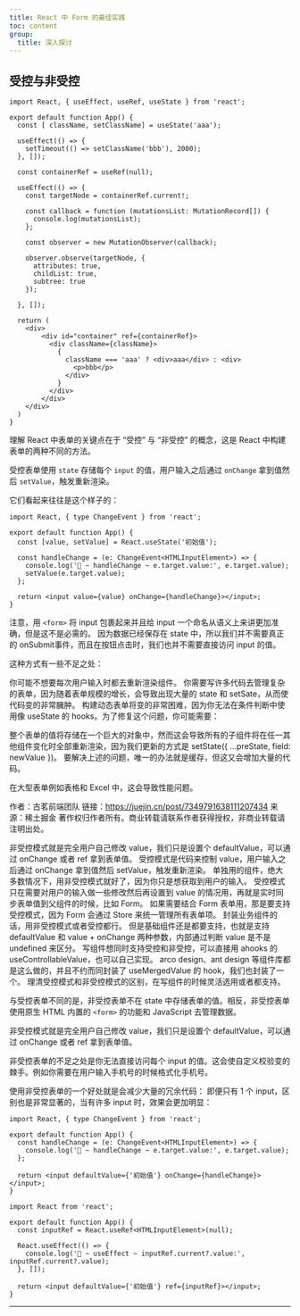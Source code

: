 ```yaml
---
title: React 中 Form 的最佳实践
toc: content
group:
  title: 深入探讨
---
```


## 受控与非受控

```tsx
import React, { useEffect, useRef, useState } from 'react';

export default function App() {
  const [ className, setClassName] = useState('aaa');

  useEffect(() => {
    setTimeout(() => setClassName('bbb'), 2000);
  }, []);

  const containerRef = useRef(null);

  useEffect(() => {
    const targetNode = containerRef.current!;
  
    const callback = function (mutationsList: MutationRecord[]) {
      console.log(mutationsList);
    };
    
    const observer = new MutationObserver(callback);
    
    observer.observe(targetNode, { 
      attributes: true, 
      childList: true, 
      subtree: true 
    });

  }, []);

  return (
    <div>
        <div id="container" ref={containerRef}>
          <div className={className}>
            {
              className === 'aaa' ? <div>aaa</div> : <div>
                <p>bbb</p>
              </div>
            }
          </div>
        </div>
    </div>
  )
}

```

理解 React 中表单的关键点在于 “受控” 与 “非受控” 的概念，这是 React 中构建表单的两种不同的方法。

受控表单使用 `state` 存储每个 `input` 的值，用户输入之后通过 `onChange` 拿到值然后 `setValue`，触发重新渲染。

它们看起来往往是这个样子的：

```tsx
import React, { type ChangeEvent } from 'react';

export default function App() {
  const [value, setValue] = React.useState('初始值');

  const handleChange = (e: ChangeEvent<HTMLInputElement>) => {
    console.log('🚀 ~ handleChange ~ e.target.value:', e.target.value);
    setValue(e.target.value);
  };

  return <input value={value} onChange={handleChange}></input>;
}
```

注意，用 `<form>` 将 input 包裹起来并且给 input 一个命名从语义上来讲更加准确，但是这不是必需的。
因为数据已经保存在 state 中，所以我们并不需要真正的 onSubmit事件，而且在按钮点击时，我们也并不需要直接访问 input 的值。

这种方式有一些不足之处：

你可能不想要每次用户输入时都去重新渲染组件。
你需要写许多代码去管理复杂的表单，因为随着表单规模的增长，会导致出现大量的 state 和 setSate，从而使代码变的非常臃肿。
构建动态表单将变的非常困难，因为你无法在条件判断中使用像 useState 的 hooks。为了修复这个问题，你可能需要：

整个表单的值将存储在一个巨大的对象中，然而这会导致所有的子组件将在任一其他组件变化时全部重新渲染，因为我们更新的方式是 setState({ ...preState, field: newValue })。 要解决上述的问题，唯一的办法就是缓存，但这又会增加大量的代码。



在大型表单例如表格和 Excel 中，这会导致性能问题。

作者：古茗前端团队
链接：https://juejin.cn/post/7349791638111207434
来源：稀土掘金
著作权归作者所有。商业转载请联系作者获得授权，非商业转载请注明出处。

非受控模式就是完全用户自己修改 value，我们只是设置个 defaultValue，可以通过 onChange 或者 ref 拿到表单值。
受控模式是代码来控制 value，用户输入之后通过 onChange 拿到值然后 setValue，触发重新渲染。
单独用的组件，绝大多数情况下，用非受控模式就好了，因为你只是想获取到用户的输入。
受控模式只在需要对用户的输入做一些修改然后再设置到 value 的情况用，再就是实时同步表单值到父组件的时候，比如 Form。
如果需要结合 Form 表单用，那是要支持受控模式，因为 Form 会通过 Store 来统一管理所有表单项。
封装业务组件的话，用非受控模式或者受控都行。
但是基础组件还是都要支持，也就是支持 defaultValue 和 value + onChange 两种参数，内部通过判断 value 是不是 undefined 来区分。
写组件想同时支持受控和非受控，可以直接用 ahooks 的 useControllableValue，也可以自己实现。
arco design、ant design 等组件库都是这么做的，并且不约而同封装了 useMergedValue 的 hook，我们也封装了一个。
理清受控模式和非受控模式的区别，在写组件的时候灵活选用或者都支持。

与受控表单不同的是，非受控表单不在 state 中存储表单的值。相反，非受控表单使用原生 HTML 内置的 `<form>` 的功能和 JavaScript 去管理数据。

非受控模式就是完全用户自己修改 value，我们只是设置个 defaultValue，可以通过 onChange 或者 ref 拿到表单值。


非受控表单的不足之处是你无法直接访问每个 input 的值。这会使自定义校验变的棘手。例如你需要在用户输入手机号的时候格式化手机号。

使用非受控表单的一个好处就是会减少大量的冗余代码：
即便只有 1 个 input，区别也是非常显著的，当有许多 input 时，效果会更加明显：




```tsx
import React, { type ChangeEvent } from 'react';

export default function App() {
  const handleChange = (e: ChangeEvent<HTMLInputElement>) => {
    console.log('🚀 ~ handleChange ~ e.target.value:', e.target.value);
  };

  return <input defaultValue={'初始值'} onChange={handleChange}></input>;
}
```

```tsx
import React from 'react';

export default function App() {
  const inputRef = React.useRef<HTMLInputElement>(null);

  React.useEffect(() => {
    console.log('🚀 ~ useEffect ~ inputRef.current?.value:', inputRef.current?.value);
  }, []);

  return <input defaultValue={'初始值'} ref={inputRef}></input>;
}
```

<hr>

<!-- <code src="../../../code/react/control"></code> -->

